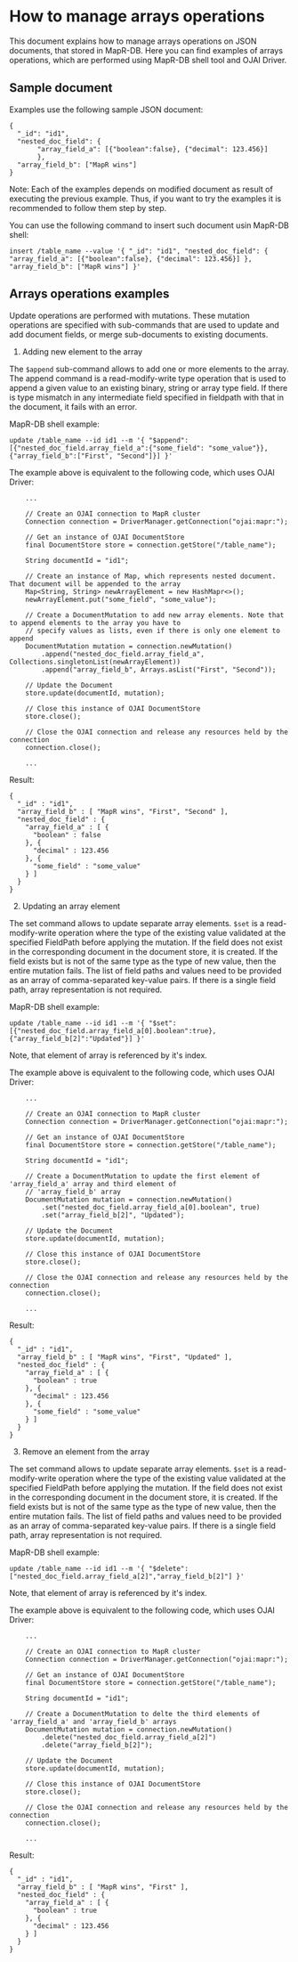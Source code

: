 # How to manage arrays operations

This document explains how to manage arrays operations on JSON documents, that stored in MapR-DB. Here you can find 
examples of arrays operations, which are performed using MapR-DB shell tool and OJAI Driver.

## Sample document
Examples use the following sample JSON document:
```
{
  "_id": "id1",
  "nested_doc_field": {
       "array_field_a": [{"boolean":false}, {"decimal": 123.456}]
       },
  "array_field_b": ["MapR wins"]
}
```
Note: Each of the examples depends on modified document as result of executing the previous example. Thus, if you want 
to try the examples it is recommended to follow them step by step.

You can use the following command to insert such document usin MapR-DB shell:
```
insert /table_name --value '{ "_id": "id1", "nested_doc_field": { "array_field_a": [{"boolean":false}, {"decimal": 123.456}] }, "array_field_b": ["MapR wins"] }'
```

## Arrays operations examples

Update operations are performed with mutations. These mutation operations are specified with sub-commands that are used 
to update and add document fields, or merge sub-documents to existing documents.

1. Adding new element to the array

The `$append` sub-command allows to add one or more elements to the array. The append command is a read-modify-write type 
operation that is used to append a given value to an existing binary, string or array type field. 
If there is type mismatch in any intermediate field specified in fieldpath with that in the document, it fails with an 
error.

MapR-DB shell example:
```
update /table_name --id id1 --m '{ "$append":[{"nested_doc_field.array_field_a":{"some_field": "some_value"}},{"array_field_b":["First", "Second"]}] }'
```

The example above is equivalent to the following code, which uses OJAI Driver:
```
    ...
    
    // Create an OJAI connection to MapR cluster
    Connection connection = DriverManager.getConnection("ojai:mapr:");

    // Get an instance of OJAI DocumentStore
    final DocumentStore store = connection.getStore("/table_name");

    String documentId = "id1";
    
    // Create an instance of Map, which represents nested document. That document will be appended to the array
    Map<String, String> newArrayElement = new HashMapr<>();
    newArrayElement.put("some_field", "some_value");
    
    // Create a DocumentMutation to add new array elements. Note that to append elements to the array you have to 
    // specify values as lists, even if there is only one element to append
    DocumentMutation mutation = connection.newMutation()
        .append("nested_doc_field.array_field_a", Collections.singletonList(newArrayElement))
        .append("array_field_b", Arrays.asList("First", "Second"));
    
    // Update the Document
    store.update(documentId, mutation);

    // Close this instance of OJAI DocumentStore
    store.close();

    // Close the OJAI connection and release any resources held by the connection
    connection.close();
    
    ...
```

Result:
```
{
  "_id" : "id1",
  "array_field_b" : [ "MapR wins", "First", "Second" ],
  "nested_doc_field" : {
    "array_field_a" : [ {
      "boolean" : false
    }, {
      "decimal" : 123.456
    }, {
      "some_field" : "some_value"
    } ]
  }
}

```

2. Updating an array element

The set command allows to update separate array elements. `$set` is a read-modify-write operation where the type of 
the existing value validated at the specified FieldPath before applying the mutation. If the field does not exist in the 
corresponding document in the document store, it is created. If the field exists but is not of the same type as the type 
of new value, then the entire mutation fails. The list of field paths and values need to be provided as an array of 
comma-separated key-value pairs. If there is a single field path, array representation is not required.

MapR-DB shell example:
```
update /table_name --id id1 --m '{ "$set":[{"nested_doc_field.array_field_a[0].boolean":true},{"array_field_b[2]":"Updated"}] }'
```
Note, that element of array is referenced by it's index. 

The example above is equivalent to the following code, which uses OJAI Driver:
```
    ...
    
    // Create an OJAI connection to MapR cluster
    Connection connection = DriverManager.getConnection("ojai:mapr:");

    // Get an instance of OJAI DocumentStore
    final DocumentStore store = connection.getStore("/table_name");

    String documentId = "id1";
    
    // Create a DocumentMutation to update the first element of 'array_field_a' array and third element of 
    // 'array_field_b' array
    DocumentMutation mutation = connection.newMutation()
        .set("nested_doc_field.array_field_a[0].boolean", true)
        .set("array_field_b[2]", "Updated");
    
    // Update the Document
    store.update(documentId, mutation);

    // Close this instance of OJAI DocumentStore
    store.close();

    // Close the OJAI connection and release any resources held by the connection
    connection.close();
    
    ...
```

Result:
```
{
  "_id" : "id1",
  "array_field_b" : [ "MapR wins", "First", "Updated" ],
  "nested_doc_field" : {
    "array_field_a" : [ {
      "boolean" : true
    }, {
      "decimal" : 123.456
    }, {
      "some_field" : "some_value"
    } ]
  }
}

```

3. Remove an element from the array

The set command allows to update separate array elements. `$set` is a read-modify-write operation where the type of 
the existing value validated at the specified FieldPath before applying the mutation. If the field does not exist in the 
corresponding document in the document store, it is created. If the field exists but is not of the same type as the type 
of new value, then the entire mutation fails. The list of field paths and values need to be provided as an array of 
comma-separated key-value pairs. If there is a single field path, array representation is not required.

MapR-DB shell example:
```
update /table_name --id id1 --m '{ "$delete":["nested_doc_field.array_field_a[2]","array_field_b[2]"] }'
```
Note, that element of array is referenced by it's index. 

The example above is equivalent to the following code, which uses OJAI Driver:
```
    ...
    
    // Create an OJAI connection to MapR cluster
    Connection connection = DriverManager.getConnection("ojai:mapr:");

    // Get an instance of OJAI DocumentStore
    final DocumentStore store = connection.getStore("/table_name");

    String documentId = "id1";
    
    // Create a DocumentMutation to delte the third elements of 'array_field_a' and 'array_field_b' arrays
    DocumentMutation mutation = connection.newMutation()
        .delete("nested_doc_field.array_field_a[2]")
        .delete("array_field_b[2]");
    
    // Update the Document
    store.update(documentId, mutation);

    // Close this instance of OJAI DocumentStore
    store.close();

    // Close the OJAI connection and release any resources held by the connection
    connection.close();
    
    ...
```

Result:
```
{
  "_id" : "id1",
  "array_field_b" : [ "MapR wins", "First" ],
  "nested_doc_field" : {
    "array_field_a" : [ {
      "boolean" : true
    }, {
      "decimal" : 123.456
    } ]
  }
}

```
   

